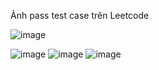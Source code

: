 Ảnh pass test case trên Leetcode

![image](https://github.com/ItsChiAnh/C-Plus-Plus-Final-Test/assets/110462469/a622751c-f712-4f6f-ba25-5baab47c8b64)

![image](https://github.com/ItsChiAnh/C-Plus-Plus-Final-Test/assets/110462469/36b1d3de-c67b-48eb-8daa-53b650502b47)
![image](https://github.com/ItsChiAnh/C-Plus-Plus-Final-Test/assets/110462469/489dfd0a-12fa-4ffd-acd6-b2f74b387c43)
![image](https://github.com/ItsChiAnh/C-Plus-Plus-Final-Test/assets/110462469/515dc667-ab0b-4e69-b5e6-9c7d2366f27e)
